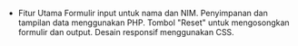* Fitur Utama
Formulir input untuk nama dan NIM.
Penyimpanan dan tampilan data menggunakan PHP.
Tombol "Reset" untuk mengosongkan formulir dan output.
Desain responsif menggunakan CSS.


